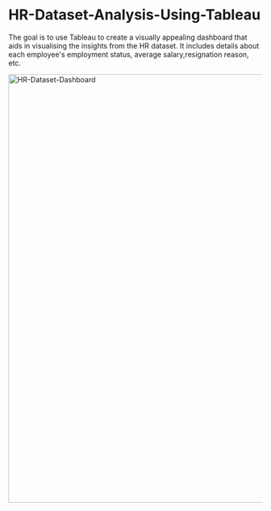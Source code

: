 # HR-Dataset-Analysis-Using-Tableau

The goal is to use Tableau to create a visually appealing dashboard that aids in visualising the insights from the HR dataset. It includes details about each employee's employment status, average salary,resignation reason, etc.


<img width="849" alt="HR-Dataset-Dashboard" src="https://user-images.githubusercontent.com/82941182/189503964-5c34467a-ee22-48a9-83c0-2d693bfc5bae.png">
